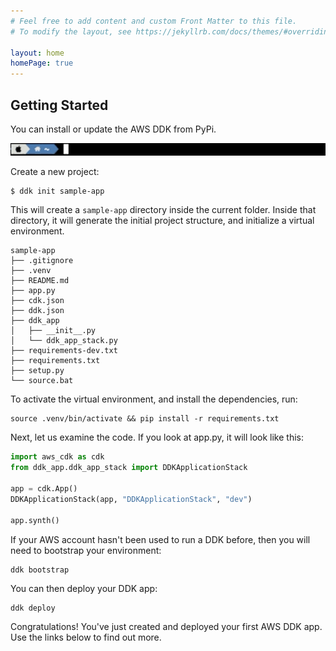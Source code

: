 ```yaml
---
# Feel free to add content and custom Front Matter to this file.
# To modify the layout, see https://jekyllrb.com/docs/themes/#overriding-theme-defaults

layout: home
homePage: true
---
```

## Getting Started

You can install or update the AWS DDK from PyPi.

![pip install aws-ddk](img/pip-install.gif)

Create a new project:

```console
$ ddk init sample-app
```
This will create a `sample-app` directory inside the current folder. 
Inside that directory, it will generate the initial project structure, and initialize a virtual environment. 

```console
sample-app
├── .gitignore
├── .venv
├── README.md
├── app.py
├── cdk.json
├── ddk.json
├── ddk_app
│   ├── __init__.py
│   └── ddk_app_stack.py
├── requirements-dev.txt
├── requirements.txt
├── setup.py
└── source.bat
```

To activate the virtual environment, and install the dependencies, run:

```console
source .venv/bin/activate && pip install -r requirements.txt
```

Next, let us examine the code. If you look at app.py, it will look like this:

```python
import aws_cdk as cdk
from ddk_app.ddk_app_stack import DDKApplicationStack

app = cdk.App()
DDKApplicationStack(app, "DDKApplicationStack", "dev")

app.synth()
```

If your AWS account hasn't been used to run a DDK before, then you will need to bootstrap your environment:

```console
ddk bootstrap
```

You can then deploy your DDK app:

```console
ddk deploy
```

Congratulations!  You've just created and deployed your first AWS DDK app.  Use the links below to find out more.


